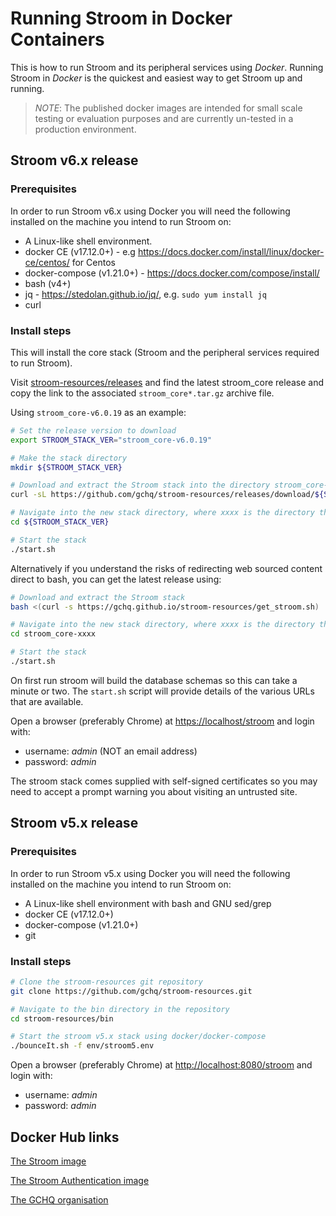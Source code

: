 # Running Stroom in Docker Containers

This is how to run Stroom and its peripheral services using _Docker_. 
Running Stroom in _Docker_ is the quickest and easiest way to get Stroom up and running. 

> _NOTE_: The published docker images are intended for small scale testing or evaluation purposes and are currently un-tested in a production environment.

## Stroom v6.x release

### Prerequisites

In order to run Stroom v6.x using Docker you will need the following installed on the machine you intend to run Stroom on:

* A Linux-like shell environment.
* docker CE (v17.12.0+) - e.g https://docs.docker.com/install/linux/docker-ce/centos/ for Centos
* docker-compose (v1.21.0+) - https://docs.docker.com/compose/install/ 
* bash (v4+)
* jq - https://stedolan.github.io/jq/, e.g. `sudo yum install jq`
* curl

### Install steps

This will install the core stack (Stroom and the peripheral services required to run Stroom).

Visit [stroom-resources/releases](https://github.com/gchq/stroom-resources/releases) and find the latest stroom_core release and copy the link to the associated `stroom_core*.tar.gz` archive file.

Using `stroom_core-v6.0.19` as an example:

``` bash
# Set the release version to download
export STROOM_STACK_VER="stroom_core-v6.0.19"

# Make the stack directory
mkdir ${STROOM_STACK_VER}

# Download and extract the Stroom stack into the directory stroom_core-vX.Y.Z
curl -sL https://github.com/gchq/stroom-resources/releases/download/${STROOM_STACK_VER}/${STROOM_STACK_VER}.tar.gz | tar xz -C ${STROOM_STACK_VER}

# Navigate into the new stack directory, where xxxx is the directory that has just been created
cd ${STROOM_STACK_VER}

# Start the stack
./start.sh
```

Alternatively if you understand the risks of redirecting web sourced content direct to bash, you can get the latest release using:

``` bash
# Download and extract the Stroom stack
bash <(curl -s https://gchq.github.io/stroom-resources/get_stroom.sh)

# Navigate into the new stack directory, where xxxx is the directory that has just been created
cd stroom_core-xxxx

# Start the stack
./start.sh
```

On first run stroom will build the database schemas so this can take a minute or two. 
The `start.sh` script will provide details of the various URLs that are available.

Open a browser (preferably Chrome) at [https://localhost/stroom](https://localhost/stroom) and login with:

* username: _admin_ (NOT an email address)
* password: _admin_

The stroom stack comes supplied with self-signed certificates so you may need to accept a prompt warning you about visiting an untrusted site.


## Stroom v5.x release

### Prerequisites

In order to run Stroom v5.x using Docker you will need the following installed on the machine you intend to run Stroom on:

* A Linux-like shell environment with bash and GNU sed/grep
* docker CE (v17.12.0+)
* docker-compose (v1.21.0+)
* git

### Install steps

```bash
# Clone the stroom-resources git repository
git clone https://github.com/gchq/stroom-resources.git

# Navigate to the bin directory in the repository
cd stroom-resources/bin

# Start the stroom v5.x stack using docker/docker-compose
./bounceIt.sh -f env/stroom5.env
```

Open a browser (preferably Chrome) at [http://localhost:8080/stroom](http://localhost:8080/stroom) and login with:

* username: _admin_ 
* password: _admin_


## Docker Hub links
[The Stroom image](https://hub.docker.com/r/gchq/stroom/)

[The Stroom Authentication image](https://hub.docker.com/r/gchq/stroom-auth/)

[The GCHQ organisation](https://hub.docker.com/r/gchq/)
